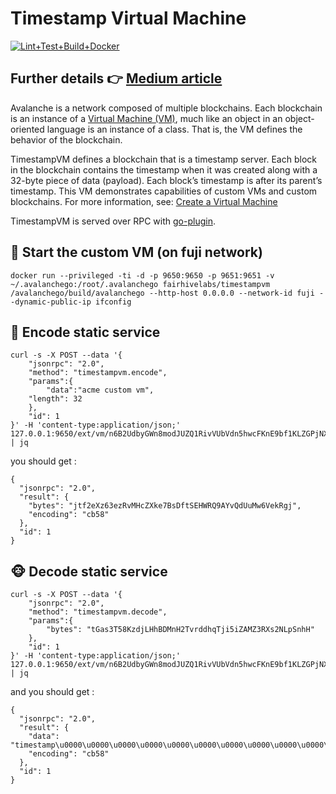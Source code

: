 # Timestamp Virtual Machine 
[![Lint+Test+Build+Docker](https://github.com/fairhive-labs/timestampvm/actions/workflows/lint_test_build_docker.yml/badge.svg)](https://github.com/fairhive-labs/timestampvm/actions/workflows/lint_test_build_docker.yml)

## Further details 👉 [Medium article](https://medium.com/fairhive/docker-avalanches-custom-virtual-machine-5f650005c7d7)

Avalanche is a network composed of multiple blockchains. Each blockchain is an instance of a [Virtual Machine (VM)](https://docs.avax.network/learn/platform-overview#virtual-machines), much like an object in an object-oriented language is an instance of a class. That is, the VM defines the behavior of the blockchain.

TimestampVM defines a blockchain that is a timestamp server. Each block in the blockchain contains the timestamp when it was created along with a 32-byte piece of data (payload). Each block’s timestamp is after its parent’s timestamp. This VM demonstrates capabilities of custom VMs and custom blockchains. For more information, see: [Create a Virtual Machine](https://docs.avax.network/build/tutorials/platform/create-a-virtual-machine-vm)

TimestampVM is served over RPC with [go-plugin](https://github.com/hashicorp/go-plugin).

## 🚀 Start the custom VM (on fuji network)

```
docker run --privileged -ti -d -p 9650:9650 -p 9651:9651 -v ~/.avalanchego:/root/.avalanchego fairhivelabs/timestampvm /avalanchego/build/avalanchego --http-host 0.0.0.0 --network-id fuji --dynamic-public-ip ifconfig
```

## 🙈 Encode static service 

```
curl -s -X POST --data '{
    "jsonrpc": "2.0",
    "method": "timestampvm.encode",
    "params":{
        "data":"acme custom vm",
	"length": 32
    },
    "id": 1
}' -H 'content-type:application/json;' 127.0.0.1:9650/ext/vm/n6B2UdbyGWn8modJUZQ1RivVUbVdn5hwcFKnE9bf1KLZGPjNX | jq
```

you should get :

```
{
  "jsonrpc": "2.0",
  "result": {
    "bytes": "jtf2eXz63ezRvMHcZXke7BsDftSEHWRQ9AYvQdUuMw6VekRgj",
    "encoding": "cb58"
  },
  "id": 1
}
```

## 🐵 Decode static service
```
curl -s -X POST --data '{
    "jsonrpc": "2.0",
    "method": "timestampvm.decode",
    "params":{
        "bytes": "tGas3T58KzdjLHhBDMnH2TvrddhqTji5iZAMZ3RXs2NLpSnhH"
    },
    "id": 1
}' -H 'content-type:application/json;' 127.0.0.1:9650/ext/vm/n6B2UdbyGWn8modJUZQ1RivVUbVdn5hwcFKnE9bf1KLZGPjNX | jq
```

and you should get :

```
{
  "jsonrpc": "2.0",
  "result": {
    "data": "timestamp\u0000\u0000\u0000\u0000\u0000\u0000\u0000\u0000\u0000\u0000\u0000\u0000\u0000\u0000\u0000\u0000\u0000\u0000\u0000\u0000\u0000\u0000\u0000",
    "encoding": "cb58"
  },
  "id": 1
}
```


